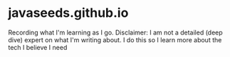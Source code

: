 # javaseeds.github.io

Recording what I'm learning as I go.
Disclaimer: I am not a detailed (deep dive) expert on what I'm writing about.  I do this so I learn more about the tech I believe I need
